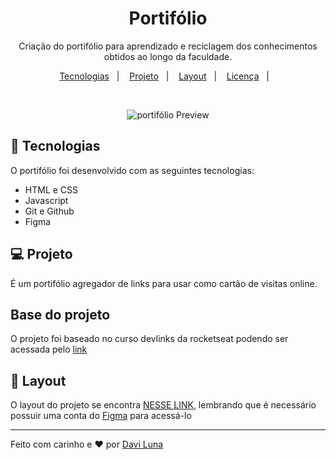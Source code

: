 <h1 align="center"> Portifólio </h1>

<p align="center">Criação do portifólio para aprendizado e reciclagem dos conhecimentos obtidos  ao longo da faculdade.</p>

<p align="center">
    <a href="#-tecnologias">Tecnologias</a>&nbsp;&nbsp;&nbsp;|&nbsp;&nbsp;&nbsp;
    <a href="#-projeto">Projeto</a>&nbsp;&nbsp;&nbsp;|&nbsp;&nbsp;&nbsp;
    <a href="#-layout">Layout</a>&nbsp;&nbsp;&nbsp;|&nbsp;&nbsp;&nbsp;
    <a href="LICENSE">Licença</a>&nbsp;&nbsp;&nbsp;|&nbsp;&nbsp;&nbsp;
</p>

<br/>

<p align="center">
    <img alt="portifólio Preview" src=".github/preview.jpg">
</p>

## 🚀 Tecnologias

O portifólio foi desenvolvido com as seguintes tecnologias:

- HTML e CSS
- Javascript
- Git e Github
- Figma

## 💻 Projeto
É um portifólio agregador de links para usar como cartão de visitas online.

## Base do projeto
O projeto foi baseado no curso devlinks da rocketseat podendo ser acessada pelo <a href="https://github.com/maykbrito/devlinks">link</a>

## 🔖 Layout 

O layout do projeto se encontra [NESSE LINK](https://www.figma.com/community/file/1187422022288947321), lembrando que é necessário possuir uma conta do [Figma](https://figma.com) para acessá-lo

---
Feito com carinho e ♥ por [Davi Luna](https://github.com/davifurao)
